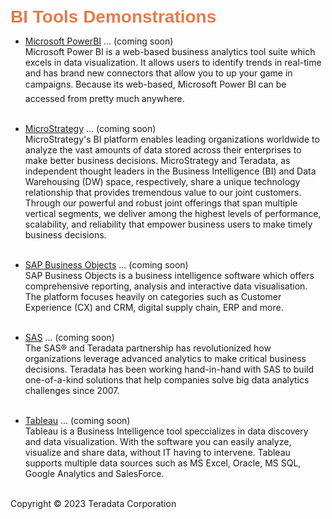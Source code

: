 <b style = 'font-size:28px;font-family:Arial;color:#E37C4D'>BI Tools Demonstrations</b>
 
* [Microsoft PowerBI](#) ... (coming soon)
<br>Microsoft Power BI is a web-based business analytics tool suite which excels in data visualization. It allows users to identify trends in real-time and has brand new connectors that allow you to up your game in campaigns. Because its web-based, Microsoft Power BI can be accessed from pretty much anywhere.<br><br>
 
* [MicroStrategy](#) ... (coming soon)
<br>MicroStrategy's BI platform enables leading organizations worldwide to analyze the vast amounts of data stored across their enterprises to make better business decisions.  MicroStrategy and Teradata, as independent thought leaders in the Business Intelligence (BI) and Data Warehousing (DW) space, respectively, share a unique technology relationship that provides tremendous value to our joint customers. Through our powerful and robust joint offerings that span multiple vertical segments, we deliver among the highest levels of performance, scalability, and reliability that empower business users to make timely business decisions.<br><br>
 
* [SAP Business Objects](#) ... (coming soon)
<br>SAP Business Objects is a business intelligence software which offers comprehensive reporting, analysis and interactive data visualisation. The platform focuses heavily on categories such as Customer Experience (CX) and CRM, digital supply chain, ERP and more.<br><br>
 
* [SAS](#) ... (coming soon)
<br>The SAS® and Teradata partnership has revolutionized how organizations leverage advanced analytics to make critical business decisions. Teradata has been working hand-in-hand with SAS to build one-of-a-kind solutions that help companies solve big data analytics challenges since 2007.<br><br>
 
* [Tableau](#) ... (coming soon)
<br>Tableau is a Business Intelligence tool speccializes in data discovery and data visualization. With the software you can easily analyze, visualize  and share data, without IT having to intervene. Tableau supports multiple data sources such as MS Excel, Oracle, MS SQL, Google Analytics and SalesForce.<br><br>
 

Copyright © 2023 Teradata Corporation
